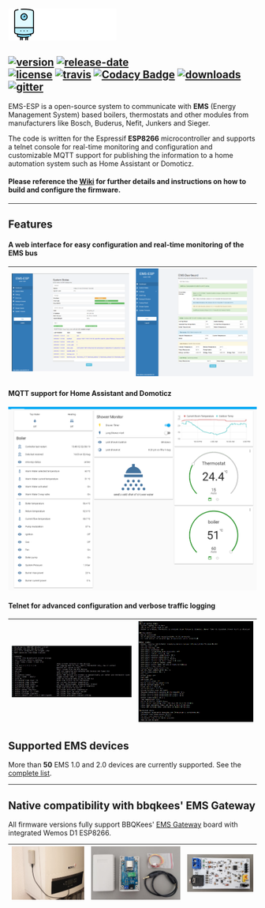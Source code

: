 ![logo](docs/_media/logo/EMS-ESP_logo.png)

[![version](https://img.shields.io/github/release/proddy/EMS-ESP.svg?label=Latest%20Release)](https://github.com/proddy/EMS-ESP/blob/master/CHANGELOG.md)
[![release-date](https://img.shields.io/github/release-date/proddy/EMS-ESP.svg?label=Released)](https://github.com/proddy/EMS-ESP/commits/master)
<br />
[![license](https://img.shields.io/github/license/proddy/EMS-ESP.svg)](LICENSE)
[![travis](https://travis-ci.com/proddy/EMS-ESP.svg?branch=dev)](https://travis-ci.com/proddy/EMS-ESP)
[![Codacy Badge](https://api.codacy.com/project/badge/Grade/b8880625bdf841d4adb2829732030887)](https://app.codacy.com/app/proddy/EMS-ESP?utm_source=github.com&utm_medium=referral&utm_content=proddy/EMS-ESP&utm_campaign=Badge_Grade_Settings)
[![downloads](https://img.shields.io/github/downloads/proddy/EMS-ESP/total.svg)](https://github.com/proddy/EMS-ESP/releases)
<br />
[![gitter](https://img.shields.io/gitter/room/EMS-ESP/EMS-ESP.svg)](https://gitter.im/EMS-ESP/community)
<br>
-------------

EMS-ESP is a open-source system to communicate with **EMS** (Energy Management System) based boilers, thermostats and other modules from manufacturers like Bosch, Buderus, Nefit, Junkers and Sieger.

The code is written for the Espressif **ESP8266** microcontroller and supports a telnet console for real-time monitoring and configuration and customizable MQTT support for publishing the information to a home automation system such as Home Assistant or Domoticz.

####  Please reference the [Wiki](https://emsesp.github.io/docs) for further details and instructions on how to build and configure the firmware.

---

## Features

#### A web interface for easy configuration and real-time monitoring of the EMS bus

| ![web menu](docs/_media/web/system_status.PNG) | ![web menu](docs/_media/web/ems_dashboard.PNG) |
| -------------------------------------------------------- | ---------------------------------------------------------- |

#### MQTT support for Home Assistant and Domoticz

![ha](docs/_media/home%20assistant/ha.png)

#### Telnet for advanced configuration and verbose traffic logging

| ![telnet menu](docs/_media/telnet/telnet_menu.jpg) | ![telnet menu](docs/_media/telnet/telnet_stats.PNG) |
| ------------------------------------------------------------ | -------------------------------------------------------- |

## Supported EMS devices

More than **50** EMS 1.0 and 2.0 devices are currently supported. See the [complete list](https://emsesp.github.io/docs/#/Supported-EMS-Devices).


---

## Native compatibility with bbqkees' **EMS Gateway**

All firmware versions fully support BBQKees' [EMS Gateway](https://bbqkees-electronics.nl/) board with integrated Wemos D1 ESP8266.

| ![on boiler](docs/_media/ems%20gateway/on-boiler.jpg) | ![kit](docs/_media/ems%20gateway/ems-kit-2.jpg) | ![basic circuit](docs/_media/ems%20gateway/ems-board-white.jpg) |
| ------------------------------------------------------------------------------------------ | ------------------------------------------------------------------------------------ | ---------------------------------------------------------------------------------------------------- |
